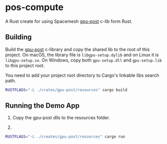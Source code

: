 # pos-compute

A Rust create for using Spacemesh [gpu-post](http://github.com/spacemeshos/gpu-post) c-lib form Rust.

## Building

Build the [gpu-post](http://github.com/spacemeshos/gpu-post) c-library and copy the shared lib to the root of this project. 
On macOS, the library file is `libgpu-setup.dylib` and on Linux it is `libgpu-setup.so`.
On Windows, copy both `gpu-setup.dll` and `gpu-setup.lib` to this project root.

You need to add your project root directory to Cargo's linkable libs search path.

```bash
RUSTFLAGS="-L ./crates/gpu-post/resources" cargo build
```

## Running the Demo App

1. Copy the gpu-post dlls to the resources folder.

2.
```bash
RUSTFLAGS="-L ./creates/gpu-post/resources" cargo run
```
